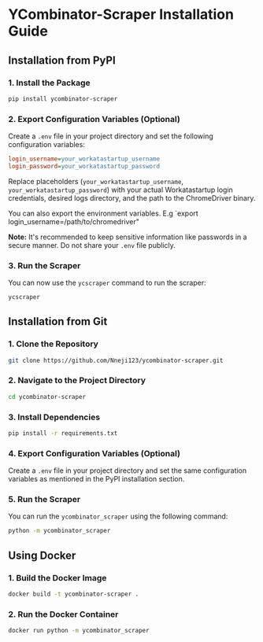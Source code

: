 # YCombinator-Scraper Installation Guide

## Installation from PyPI

### 1. Install the Package

```bash
pip install ycombinator-scraper
```

### 2. Export Configuration Variables (Optional)

Create a `.env` file in your project directory and set the following configuration variables:

```ini
login_username=your_workatastartup_username
login_password=your_workatastartup_password
```

Replace placeholders (`your_workatastartup_username`, `your_workatastartup_password`) with your actual Workatastartup login credentials, desired logs directory, and the path to the ChromeDriver binary.

You can also export the environment variables. E.g `export login_username=/path/to/chromedriver"

**Note:** It's recommended to keep sensitive information like passwords in a secure manner. Do not share your `.env` file publicly.

### 3. Run the Scraper

You can now use the `ycscraper` command to run the scraper:

```bash
ycscraper
```

## Installation from Git

### 1. Clone the Repository

```bash
git clone https://github.com/Nneji123/ycombinator-scraper.git
```

### 2. Navigate to the Project Directory

```bash
cd ycombinator-scraper
```

### 3. Install Dependencies

```bash
pip install -r requirements.txt
```

### 4. Export Configuration Variables (Optional)

Create a `.env` file in your project directory and set the same configuration variables as mentioned in the PyPI installation section.

### 5. Run the Scraper

You can run the `ycombinator_scraper` using the following command:

```bash
python -m ycombinator_scraper
```

## Using Docker

### 1. Build the Docker Image

```bash
docker build -t ycombinator-scraper .
```

### 2. Run the Docker Container

```bash
docker run python -m ycombinator_scraper
```
